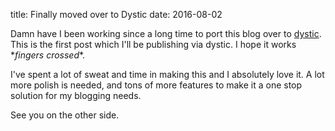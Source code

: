 title: Finally moved over to Dystic
date: 2016-08-02

Damn have I been working since a long time to port this blog over to [dystic](github.com/miteshninja/dystic). This is the first post which I'll be publishing via dystic. I hope it works \**fingers crossed*\*. 

I've spent a lot of sweat and time in making this and I absolutely love it. A lot more polish is needed, and tons of more features to make it a one stop solution for my blogging needs.

See you on the other side.